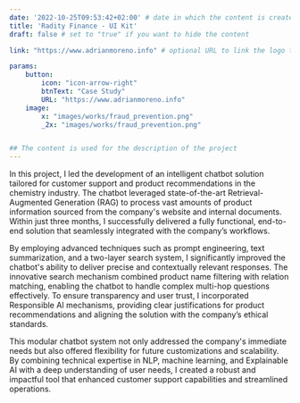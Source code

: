 ```yaml
---
date: '2022-10-25T09:53:42+02:00' # date in which the content is created - defaults to "today"
title: 'Radity Finance - UI Kit'
draft: false # set to "true" if you want to hide the content

link: "https://www.adrianmoreno.info" # optional URL to link the logo to

params:
    button:
        icon: "icon-arrow-right"
        btnText: "Case Study"
        URL: "https://www.adrianmoreno.info"
    image:  
        x: "images/works/fraud_prevention.png"
        _2x: "images/works/fraud_prevention.png"


## The content is used for the description of the project
---
```


In this project, I led the development of an intelligent chatbot solution tailored for customer support and product recommendations in the chemistry industry. The chatbot leveraged state-of-the-art Retrieval-Augmented Generation (RAG) to process vast amounts of product information sourced from the company's website and internal documents. Within just three months, I successfully delivered a fully functional, end-to-end solution that seamlessly integrated with the company’s workflows.

By employing advanced techniques such as prompt engineering, text summarization, and a two-layer search system, I significantly improved the chatbot's ability to deliver precise and contextually relevant responses. The innovative search mechanism combined product name filtering with relation matching, enabling the chatbot to handle complex multi-hop questions effectively. To ensure transparency and user trust, I incorporated Responsible AI mechanisms, providing clear justifications for product recommendations and aligning the solution with the company’s ethical standards.

This modular chatbot system not only addressed the company's immediate needs but also offered flexibility for future customizations and scalability. By combining technical expertise in NLP, machine learning, and Explainable AI with a deep understanding of user needs, I created a robust and impactful tool that enhanced customer support capabilities and streamlined operations.
